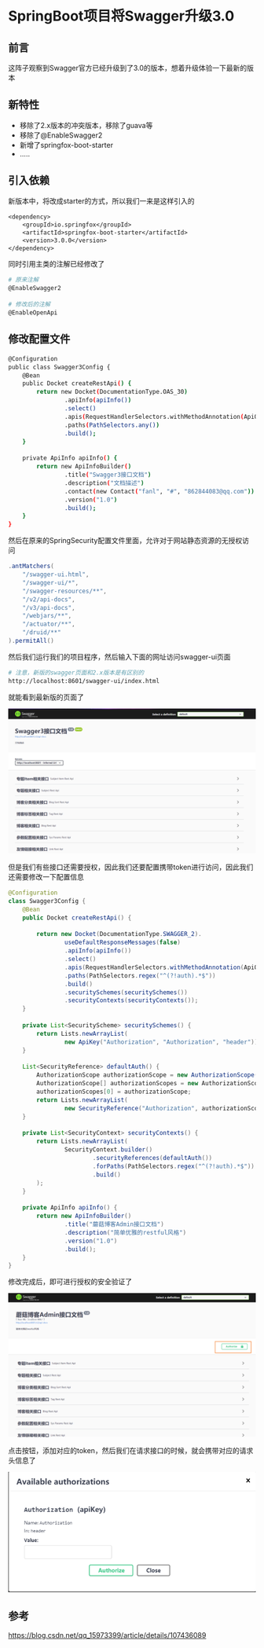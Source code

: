 # SpringBoot项目将Swagger升级3.0

## 前言

这阵子观察到Swagger官方已经升级到了3.0的版本，想着升级体验一下最新的版本

## 新特性

- 移除了2.x版本的冲突版本，移除了guava等
- 移除了@EnableSwagger2
- 新增了springfox-boot-starter
- .....

## 引入依赖

新版本中，将改成starter的方式，所以我们一来是这样引入的

```pom
<dependency>
    <groupId>io.springfox</groupId>
    <artifactId>springfox-boot-starter</artifactId>
    <version>3.0.0</version>
</dependency>
```

同时引用主类的注解已经修改了

```bash
# 原来注解
@EnableSwagger2

# 修改后的注解
@EnableOpenApi
```

## 修改配置文件

```bash
@Configuration
public class Swagger3Config {
    @Bean
    public Docket createRestApi() {
        return new Docket(DocumentationType.OAS_30)
                .apiInfo(apiInfo())
                .select()
                .apis(RequestHandlerSelectors.withMethodAnnotation(ApiOperation.class))
                .paths(PathSelectors.any())
                .build();
    }

    private ApiInfo apiInfo() {
        return new ApiInfoBuilder()
                .title("Swagger3接口文档")
                .description("文档描述")
                .contact(new Contact("fanl", "#", "862844083@qq.com"))
                .version("1.0")
                .build();
    }
}
```

然后在原来的SpringSecurity配置文件里面，允许对于网站静态资源的无授权访问

```java
.antMatchers(
    "/swagger-ui.html",
    "/swagger-ui/*",
    "/swagger-resources/**",
    "/v2/api-docs",
    "/v3/api-docs",
    "/webjars/**",
    "/actuator/**",
    "/druid/**"
).permitAll()
```

然后我们运行我们的项目程序，然后输入下面的网址访问swagger-ui页面

```bash
# 注意，新版的swagger页面和2.x版本是有区别的
http://localhost:8601/swagger-ui/index.html
```

就能看到最新版的页面了

![image-20200907160008613](images/image-20200907160008613.png)

但是我们有些接口还需要授权，因此我们还要配置携带token进行访问，因此我们还需要修改一下配置信息

```java
@Configuration
class Swagger3Config {
    @Bean
    public Docket createRestApi() {

        return new Docket(DocumentationType.SWAGGER_2).
                useDefaultResponseMessages(false)
                .apiInfo(apiInfo())
                .select()
                .apis(RequestHandlerSelectors.withMethodAnnotation(ApiOperation.class))
                .paths(PathSelectors.regex("^(?!auth).*$"))
                .build()
                .securitySchemes(securitySchemes())
                .securityContexts(securityContexts());
    }

    private List<SecurityScheme> securitySchemes() {
        return Lists.newArrayList(
                new ApiKey("Authorization", "Authorization", "header"));
    }

    List<SecurityReference> defaultAuth() {
        AuthorizationScope authorizationScope = new AuthorizationScope("global", "accessEverything");
        AuthorizationScope[] authorizationScopes = new AuthorizationScope[1];
        authorizationScopes[0] = authorizationScope;
        return Lists.newArrayList(
                new SecurityReference("Authorization", authorizationScopes));
    }

    private List<SecurityContext> securityContexts() {
        return Lists.newArrayList(
                SecurityContext.builder()
                        .securityReferences(defaultAuth())
                        .forPaths(PathSelectors.regex("^(?!auth).*$"))
                        .build()
        );
    }

    private ApiInfo apiInfo() {
        return new ApiInfoBuilder()
                .title("蘑菇博客Admin接口文档")
                .description("简单优雅的restful风格")
                .version("1.0")
                .build();
    }
}
```

修改完成后，即可进行授权的安全验证了

![image-20200907164308978](images/image-20200907164308978.png)

点击按钮，添加对应的token，然后我们在请求接口的时候，就会携带对应的请求头信息了

![image-20200907164332769](images/image-20200907164332769.png)

## 参考

https://blog.csdn.net/qq_15973399/article/details/107436089